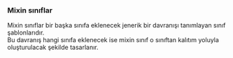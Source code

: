 ### Mixin sınıflar

Mixin sınıflar bir başka sınıfa eklenecek jenerik bir davranışı tanımlayan sınıf şablonlarıdır. <br>
Bu davranış hangi sınıfa eklenecek ise mixin sınıf o sınıftan kalıtım yoluyla oluşturulacak şekilde tasarlanır.

